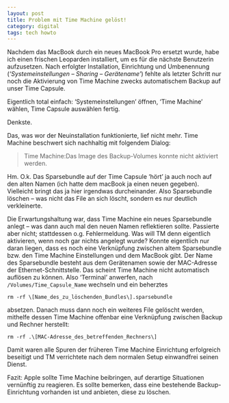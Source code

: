 ```yaml
---
layout: post
title: Problem mit Time Machine gelöst!
category: digital
tags: tech howto
---
```


Nachdem das MacBook durch ein neues MacBook Pro ersetzt wurde, habe ich einen frischen Leoparden installiert, um es für die nächste Benutzerin aufzusetzen. Nach erfolgter Installation, Einrichtung und Umbenennung (*‘Systemeinstellungen – Sharing – Gerätename’*) fehlte als letzter Schritt nur noch die Aktivierung von Time Machine zwecks automatischem Backup auf unser Time Capsule.

Eigentlich total einfach: ‘Systemeinstellungen’ öffnen, ‘Time Machine’ wählen, Time Capsule auswählen fertig.

Denkste.

Das, was wor der Neuinstallation funktionierte, lief nicht mehr. Time Machine beschwert sich nachhaltig mit folgendem Dialog:

> Time Machine:Das Image des Backup-Volumes konnte nicht aktiviert werden.

Hm. O.k. Das Sparsebundle auf der Time Capsule ‘hört’ ja auch noch auf den alten Namen (ich hatte dem macBook ja einen neuen gegeben). Vielleicht bringt das ja hier irgendwas durcheinander. Also Sparsebundle löschen – was nicht das File an sich löscht, sondern es nur deutlich verkleinerte.

Die Erwartungshaltung war, dass Time Machine ein neues Sparsebundle anlegt – was dann auch mal den neuen Namen reflektieren sollte. Passierte aber nicht; stattdessen o.g. Fehlermeldung. Was will TM denn eigentlich aktivieren, wenn noch gar nichts angelegt wurde?
Konnte eigentlich nur daran liegen, dass es noch eine Verknüpfung zwischen altem Sparsebundle bzw. den Time Machine Einstellungen und dem MacBook gibt. Der Name des Sparsebundle besteht aus dem Gerätenamen sowie der MAC-Adresse der Ethernet-Schnittstelle. Das scheint Time Machine nicht automatisch auflösen zu können. Also ‘Terminal’ anwerfen, nach ```/Volumes/Time_Capsule_Name``` wechseln und ein beherztes

```rm -rf \[Name_des_zu_löschenden_Bundles\].sparsebundle```

absetzen. Danach muss dann noch ein weiteres File gelöscht werden, mithelfe dessen Time Machine offenbar eine Verknüpfung zwischen Backup und Rechner herstellt:

```rm -rf .\[MAC-Adresse_des_betreffenden_Rechners\]```

Damit waren alle Spuren der früheren Time Machine Einrichtung erfolgreich beseitigt und TM verrichtete nach dem normalen Setup einwandfrei seinen Dienst.

Fazit:
Apple sollte Time Machine beibringen, auf derartige Situationen vernünftig zu reagieren. Es sollte bemerken, dass eine bestehende Backup-Einrichtung vorhanden ist und anbieten, diese zu löschen.